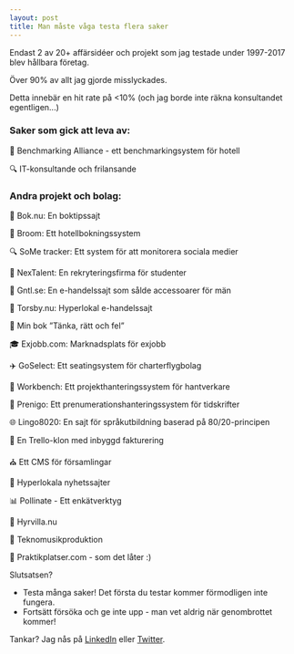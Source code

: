 ```yaml
---
layout: post
title: Man måste våga testa flera saker
---
```


Endast 2 av 20+ affärsidéer och projekt som jag testade under 1997-2017 blev hållbara företag.

Över 90% av allt jag gjorde misslyckades.

Detta innebär en hit rate på <10% (och jag borde inte räkna konsultandet egentligen...)

### Saker som gick att leva av:
🏨 Benchmarking Alliance - ett benchmarkingsystem för hotell

🔍 IT-konsultande och frilansande

### Andra projekt och bolag:
📖 Bok.nu: En boktipssajt

🏨 Broom: Ett hotellbokningssystem

🔍 SoMe tracker: Ett system för att monitorera sociala medier

🌟 NexTalent: En rekryteringsfirma för studenter

👔 Gntl.se: En e-handelssajt som sålde accessoarer för män

🛒 Torsby.nu: Hyperlokal e-handelssajt

📘 Min bok ”Tänka, rätt och fel”

🎓 Exjobb.com: Marknadsplats för exjobb

✈️ GoSelect: Ett seatingsystem för charterflygbolag

🔨 Workbench: Ett projekthanteringssystem för hantverkare

📰 Prenigo: Ett prenumerationshanteringssystem för tidskrifter

🌐 Lingo8020: En sajt för språkutbildning baserad på 80/20-principen

💼 En Trello-klon med inbyggd fakturering

⛪ Ett CMS för församlingar

📰 Hyperlokala nyhetssajter

📊 Pollinate - Ett enkätverktyg

🏡 Hyrvilla.nu

🎵 Teknomusikproduktion

🚀 Praktikplatser.com - som det låter :)

Slutsatsen?
- Testa många saker! Det första du testar kommer förmodligen inte fungera.
- Fortsätt försöka och ge inte upp - man vet aldrig när genombrottet kommer!

Tankar? Jag nås på [LinkedIn](https://www.linkedin.com/in/jensbackbom/) eller [Twitter](https://twitter.com/JensBackbom).
